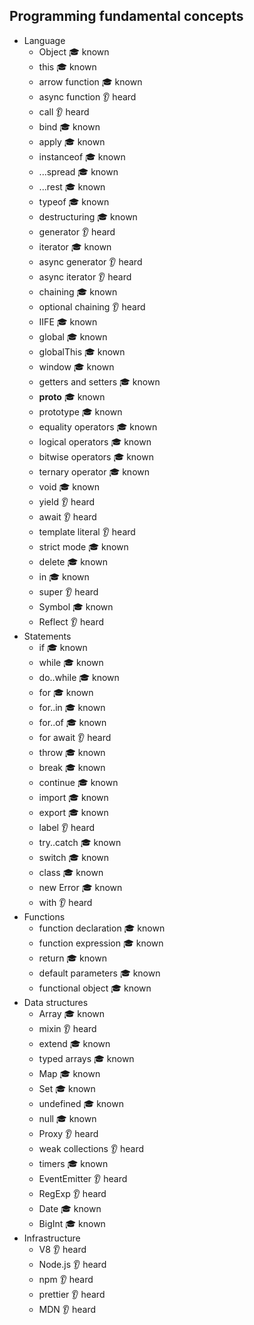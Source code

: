 ## Programming fundamental concepts

- Language
  - Object 🎓 known
  - this 🎓 known
  - arrow function 🎓 known
  - async function 👂 heard
  - call 👂 heard
  - bind 🎓 known
  - apply 🎓 known
  - instanceof 🎓 known
  - ...spread 🎓 known
  - ...rest 🎓 known
  - typeof 🎓 known
  - destructuring 🎓 known
  - generator 👂 heard
  - iterator 🎓 known
  - async generator 👂 heard
  - async iterator 👂 heard
  - chaining 🎓 known
  - optional chaining 👂 heard
  - IIFE 🎓 known
  - global 🎓 known
  - globalThis 🎓 known
  - window 🎓 known
  - getters and setters 🎓 known
  - __proto__ 🎓 known
  - prototype 🎓 known
  - equality operators 🎓 known
  - logical operators 🎓 known
  - bitwise operators 🎓 known
  - ternary operator 🎓 known
  - void 🎓 known
  - yield 👂 heard
  - await 👂 heard
  - template literal 👂 heard
  - strict mode 🎓 known
  - delete 🎓 known
  - in 🎓 known
  - super 👂 heard
  - Symbol 🎓 known
  - Reflect 👂 heard
- Statements
  - if 🎓 known
  - while 🎓 known
  - do..while 🎓 known
  - for 🎓 known
  - for..in 🎓 known
  - for..of 🎓 known
  - for await 👂 heard
  - throw 🎓 known
  - break 🎓 known
  - continue 🎓 known
  - import 🎓 known
  - export 🎓 known
  - label 👂 heard
  - try..catch 🎓 known
  - switch 🎓 known
  - class 🎓 known
  - new Error 🎓 known
  - with 👂 heard
- Functions
  - function declaration 🎓 known
  - function expression 🎓 known
  - return 🎓 known
  - default parameters 🎓 known
  - functional object 🎓 known
- Data structures
  - Array 🎓 known
  - mixin 👂 heard
  - extend 🎓 known
  - typed arrays 🎓 known
  - Map 🎓 known
  - Set 🎓 known
  - undefined 🎓 known
  - null 🎓 known
  - Proxy 👂 heard
  - weak collections 👂 heard
  - timers 🎓 known
  - EventEmitter 👂 heard
  - RegExp 👂 heard
  - Date 🎓 known
  - BigInt 🎓 known
- Infrastructure
  - V8 👂 heard
  - Node.js 👂 heard
  - npm 👂 heard
  - prettier 👂 heard
  - MDN 👂 heard
